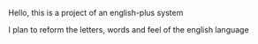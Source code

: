 Hello, 
this is a project of an english-plus system

I plan to reform the letters, words and feel of the english language
